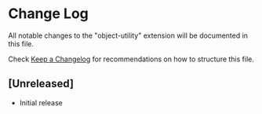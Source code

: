 # Change Log

All notable changes to the "object-utility" extension will be documented in this file.

Check [Keep a Changelog](http://keepachangelog.com/) for recommendations on how to structure this file.

## [Unreleased]

- Initial release